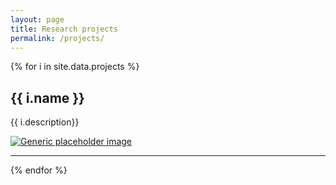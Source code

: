 ```yaml
---
layout: page
title: Research projects
permalink: /projects/
---
```


{% for i in site.data.projects %}
<div class="row featurette">
  <div class="col-md-7">
    <h2 class="featurette-heading">{{ i.name }}<span class="text-muted"></span></h2>
    <p class="lead">{{ i.description}}</p>
  </div>
  <div class="col-md-5">
    <a href="{{ i.webpage }}"><img class="featurette-image img-responsive" src="{{ "/img/projects/" | append: i.image | prepend: site.baseurl }}" alt="Generic placeholder image"></a>
  </div>
</div>
<hr class="featurette-divider">
{% endfor %}


